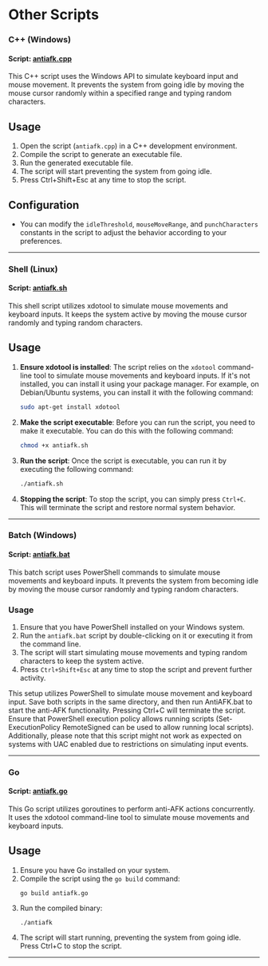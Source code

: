 # Other Scripts

### C++ (Windows)

#### Script: [antiafk.cpp](https://github.com/arindal1/anti-AFK/blob/main/antiafk.cpp)

This C++ script uses the Windows API to simulate keyboard input and mouse movement. It prevents the system from going idle by moving the mouse cursor randomly within a specified range and typing random characters.

## Usage

1. Open the script (`antiafk.cpp`) in a C++ development environment.
2. Compile the script to generate an executable file.
3. Run the generated executable file.
4. The script will start preventing the system from going idle.
5. Press Ctrl+Shift+Esc at any time to stop the script.

## Configuration

- You can modify the `idleThreshold`, `mouseMoveRange`, and `punchCharacters` constants in the script to adjust the behavior according to your preferences.
---

### Shell (Linux)

#### Script: [antiafk.sh](https://github.com/arindal1/anti-AFK/blob/main/antiafk.sh)

This shell script utilizes xdotool to simulate mouse movements and keyboard inputs. It keeps the system active by moving the mouse cursor randomly and typing random characters.

## Usage

1. **Ensure xdotool is installed**: The script relies on the `xdotool` command-line tool to simulate mouse movements and keyboard inputs. If it's not installed, you can install it using your package manager. For example, on Debian/Ubuntu systems, you can install it with the following command:

    ```bash
    sudo apt-get install xdotool
    ```

2. **Make the script executable**: Before you can run the script, you need to make it executable. You can do this with the following command:

    ```bash
    chmod +x antiafk.sh
    ```

3. **Run the script**: Once the script is executable, you can run it by executing the following command:

    ```bash
    ./antiafk.sh
    ```

4. **Stopping the script**: To stop the script, you can simply press `Ctrl+C`. This will terminate the script and restore normal system behavior.

---

### Batch (Windows)

#### Script: [antiafk.bat](https://github.com/arindal1/anti-AFK/blob/main/antiafk.bat)

This batch script uses PowerShell commands to simulate mouse movements and keyboard inputs. It prevents the system from becoming idle by moving the mouse cursor randomly and typing random characters.

### Usage

1. Ensure that you have PowerShell installed on your Windows system.
2. Run the `antiafk.bat` script by double-clicking on it or executing it from the command line.
3. The script will start simulating mouse movements and typing random characters to keep the system active.
4. Press `Ctrl+Shift+Esc` at any time to stop the script and prevent further activity.

<p>This setup utilizes PowerShell to simulate mouse movement and keyboard input. Save both scripts in the same directory, and then run AntiAFK.bat to start the anti-AFK functionality. Pressing Ctrl+C will terminate the script. Ensure that PowerShell execution policy allows running scripts (Set-ExecutionPolicy RemoteSigned can be used to allow running local scripts). Additionally, please note that this script might not work as expected on systems with UAC enabled due to restrictions on simulating input events.</p>

---

### Go

#### Script: [antiafk.go](https://github.com/arindal1/anti-AFK/blob/main/antiafk.go)

This Go script utilizes goroutines to perform anti-AFK actions concurrently. It uses the xdotool command-line tool to simulate mouse movements and keyboard inputs.

## Usage

1. Ensure you have Go installed on your system.
2. Compile the script using the `go build` command:
   ```
   go build antiafk.go
   ```
3. Run the compiled binary:
   ```
   ./antiafk
   ```
4. The script will start running, preventing the system from going idle. Press Ctrl+C to stop the script.

---
